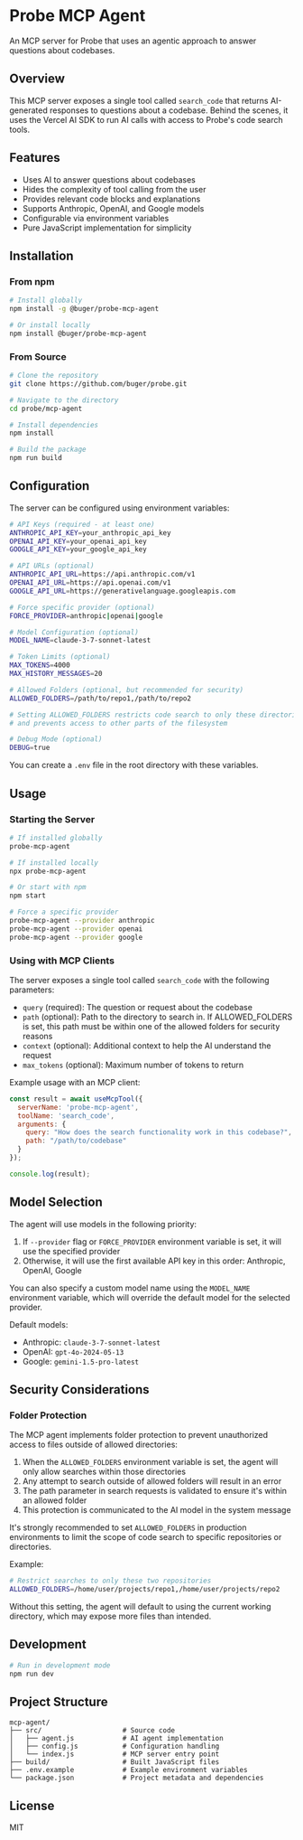 # Probe MCP Agent

An MCP server for Probe that uses an agentic approach to answer questions about codebases.

## Overview

This MCP server exposes a single tool called `search_code` that returns AI-generated responses to questions about a codebase. Behind the scenes, it uses the Vercel AI SDK to run AI calls with access to Probe's code search tools.

## Features

- Uses AI to answer questions about codebases
- Hides the complexity of tool calling from the user
- Provides relevant code blocks and explanations
- Supports Anthropic, OpenAI, and Google models
- Configurable via environment variables
- Pure JavaScript implementation for simplicity

## Installation

### From npm

```bash
# Install globally
npm install -g @buger/probe-mcp-agent

# Or install locally
npm install @buger/probe-mcp-agent
```

### From Source

```bash
# Clone the repository
git clone https://github.com/buger/probe.git

# Navigate to the directory
cd probe/mcp-agent

# Install dependencies
npm install

# Build the package
npm run build
```

## Configuration

The server can be configured using environment variables:

```bash
# API Keys (required - at least one)
ANTHROPIC_API_KEY=your_anthropic_api_key
OPENAI_API_KEY=your_openai_api_key
GOOGLE_API_KEY=your_google_api_key

# API URLs (optional)
ANTHROPIC_API_URL=https://api.anthropic.com/v1
OPENAI_API_URL=https://api.openai.com/v1
GOOGLE_API_URL=https://generativelanguage.googleapis.com

# Force specific provider (optional)
FORCE_PROVIDER=anthropic|openai|google

# Model Configuration (optional)
MODEL_NAME=claude-3-7-sonnet-latest

# Token Limits (optional)
MAX_TOKENS=4000
MAX_HISTORY_MESSAGES=20

# Allowed Folders (optional, but recommended for security)
ALLOWED_FOLDERS=/path/to/repo1,/path/to/repo2

# Setting ALLOWED_FOLDERS restricts code search to only these directories
# and prevents access to other parts of the filesystem

# Debug Mode (optional)
DEBUG=true
```

You can create a `.env` file in the root directory with these variables.

## Usage

### Starting the Server

```bash
# If installed globally
probe-mcp-agent

# If installed locally
npx probe-mcp-agent

# Or start with npm
npm start

# Force a specific provider
probe-mcp-agent --provider anthropic
probe-mcp-agent --provider openai
probe-mcp-agent --provider google
```

### Using with MCP Clients

The server exposes a single tool called `search_code` with the following parameters:

- `query` (required): The question or request about the codebase
- `path` (optional): Path to the directory to search in. If ALLOWED_FOLDERS is set, this path must be within one of the allowed folders for security reasons
- `context` (optional): Additional context to help the AI understand the request
- `max_tokens` (optional): Maximum number of tokens to return

Example usage with an MCP client:

```javascript
const result = await useMcpTool({
  serverName: 'probe-mcp-agent',
  toolName: 'search_code',
  arguments: {
    query: "How does the search functionality work in this codebase?",
    path: "/path/to/codebase"
  }
});

console.log(result);
```

## Model Selection

The agent will use models in the following priority:

1. If `--provider` flag or `FORCE_PROVIDER` environment variable is set, it will use the specified provider
2. Otherwise, it will use the first available API key in this order: Anthropic, OpenAI, Google

You can also specify a custom model name using the `MODEL_NAME` environment variable, which will override the default model for the selected provider.

Default models:
- Anthropic: `claude-3-7-sonnet-latest`
- OpenAI: `gpt-4o-2024-05-13`
- Google: `gemini-1.5-pro-latest`

## Security Considerations

### Folder Protection

The MCP agent implements folder protection to prevent unauthorized access to files outside of allowed directories:

1. When the `ALLOWED_FOLDERS` environment variable is set, the agent will only allow searches within those directories
2. Any attempt to search outside of allowed folders will result in an error
3. The path parameter in search requests is validated to ensure it's within an allowed folder
4. This protection is communicated to the AI model in the system message

It's strongly recommended to set `ALLOWED_FOLDERS` in production environments to limit the scope of code search to specific repositories or directories.

Example:
```bash
# Restrict searches to only these two repositories
ALLOWED_FOLDERS=/home/user/projects/repo1,/home/user/projects/repo2
```

Without this setting, the agent will default to using the current working directory, which may expose more files than intended.

## Development

```bash
# Run in development mode
npm run dev
```

## Project Structure

```
mcp-agent/
├── src/                    # Source code
│   ├── agent.js            # AI agent implementation
│   ├── config.js           # Configuration handling
│   └── index.js            # MCP server entry point
├── build/                  # Built JavaScript files
├── .env.example            # Example environment variables
└── package.json            # Project metadata and dependencies
```

## License

MIT